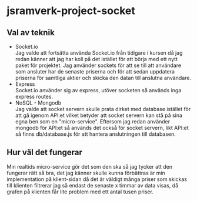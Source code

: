 # jsramverk-project-socket

## Val av teknik
- Socket&period;io  
Jag valde att fortsätta använda Socket&period;io från tidigare i kursen då jag redan känner att jag har koll på det istället för att börja med ett nytt paket för projektet. Jag använder sockets för att se till att användare som ansluter har de senaste priserna och för att sedan uppdatera priserna för samtliga aktier och skicka den datan till anslutna användare.
- Express  
Socket&period;io använder sig av express, utöver socketen så används inga express routes.
- NoSQL - Mongodb  
Jag valde att socket servern skulle prata dirket med database istället för att gå igenom API:et vilket betyder att socket servern kan stå på sina egna ben som en "micro-service". Eftersom jag redan använder mongodb för API:et så används det också för socket servern, likt API:et så finns db/database.js för att hantera anslutningen till databasen.

## Hur väl det fungerar
Min realtids micro-service gör det som den ska så jag tycker att den fungerar rätt så bra, det jag känner skulle kunna förbättras är min implementation på klient-sidan då det är väldigt många priser som skickas till klienten filtrerar jag så endast de senaste x timmar av data visas, då grafen på klienten får lite problem med ett antal tusen priser.
